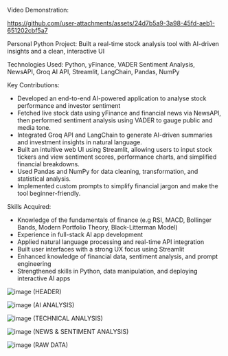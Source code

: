 Video Demonstration: 

https://github.com/user-attachments/assets/24d7b5a9-3a98-45fd-aeb1-651202cbf5a7



Personal Python Project: Built a real-time stock analysis tool with AI-driven insights and a clean, interactive UI

Technologies Used: Python, yFinance, VADER Sentiment Analysis, NewsAPI, Groq AI API, Streamlit, LangChain, Pandas, NumPy

Key Contributions:

- Developed an end-to-end AI-powered application to analyse stock performance and investor sentiment
- Fetched live stock data using yFinance and financial news via NewsAPI, then performed sentiment analysis using VADER to gauge public and media tone.
- Integrated Groq API and LangChain to generate AI-driven summaries and investment insights in natural language.
- Built an intuitive web UI using Streamlit, allowing users to input stock tickers and view sentiment scores, performance charts, and simplified financial breakdowns.
- Used Pandas and NumPy for data cleaning, transformation, and statistical analysis.
- Implemented custom prompts to simplify financial jargon and make the tool beginner-friendly.

Skills Acquired:

- Knowledge of the fundamentals of finance (e.g RSI, MACD, Bollinger Bands, Modern Portfolio Theory, Black-Litterman Model)
- Experience in full-stack AI app development
- Applied natural language processing and real-time API integration
- Built user interfaces with a strong UX focus using Streamlit
- Enhanced knowledge of financial data, sentiment analysis, and prompt engineering
- Strengthened skills in Python, data manipulation, and deploying interactive AI apps

![image](https://github.com/user-attachments/assets/033be882-ca13-4368-b634-0dd6e92ae0ae) (HEADER)


![image](https://github.com/user-attachments/assets/67af588b-11e6-417f-85d4-ecd7cd7476ca) (AI ANALYSIS)


![image](https://github.com/user-attachments/assets/dc1f1d05-c3bb-4312-accd-7eeb7c3a07bd) (TECHNICAL ANALYSIS)


![image](https://github.com/user-attachments/assets/5581a4eb-d449-4857-aac6-3223276f047f) (NEWS & SENTIMENT ANALYSIS)


![image](https://github.com/user-attachments/assets/2d7eb865-377d-4c4a-a701-bc284d241a3c) (RAW DATA)






